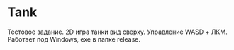 # Tank
Тестовое задание. 2D игра танки вид сверху. Управление WASD + ЛКМ. Работает под Windows, exe в папке release.
